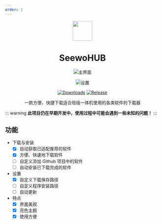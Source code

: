 ```yaml
---
order: 2
---
```


<div align="center">

<img src="/icon/SeewoHUB.png" width="64"/>

# SeewoHUB

<ArticleMetadata />

![主界面](/images/SeewoHUB/main-interface.png)

![设置](/images/SeewoHUB/setting.png)

[![Downloads](https://img.shields.io/github/downloads/CNwenwen/SeewoHUB/total?style=social&label=Downloads&logo=github)](https://github.com/CNwenwen/SeewoHUB/releases/latest)
[![Release](https://img.shields.io/github/v/release/CNwenwen/SeewoHUB?style=flat&color=%233fb950&label=正式版)](https://github.com/CNwenwen/SeewoHUB/releases/latest)

一款方便、快捷下载适合班级一体机使用的各类软件的下载器

</div>

<GitHubCard owner="CNwenwen" repo="SeewoHUB" />

::: warning
**此项目仍在早期开发中，使用过程中可能会遇到一些未知的问题！**
:::

## 功能
- 下载与安装
	- [X] 自动获取已适配推荐的软件
	- [X] 方便、快速地下载软件
	- [ ] 自定义添加 Github 项目中的软件
	- [ ] 自动安装已下载完成的软件
- 设置
	- [X] 自定义下载保存路径
	- [ ] 自定义程序安装路径
	- [ ] 自动更新
- 特点
	- [X] 界面美观
	- [X] 亮色主题
	- [X] 使用方便
